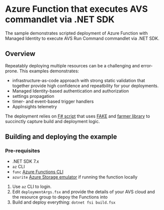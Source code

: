 # Azure Function that executes AVS commandlet via .NET SDK
The sample demonstrates scripted deployment of Azure Function with Managed Identity to execute AVS Run Command commandlet via .NET SDK.

## Overview
Repeatably deploying multiple resources can be a challenging and error-prone.
This examples demonstrates:
- infrastructure-as-code approach with strong static validation that together provide high confidence and repeatbility for your deployments.
- Managed Identity-based authentication and authorization
- settings propagation
- timer- and event-based trigger handlers
- AppInsights telemetry

The deployment relies on [F# script](https://learn.microsoft.com/en-us/dotnet/fsharp/tools/fsharp-interactive/) that uses [FAKE](https://fake.build/) and [farmer library](https://compositionalit.github.io/farmer/) to succinctly capture build and deployment logic.

## Building and deploying the example

### Pre-requisites
- .NET SDK 7.x
- `az` CLI
- `func` [Azure Functions CLI](https://learn.microsoft.com/en-us/azure/azure-functions/functions-run-local?tabs=v4%2Cmacos%2Ccsharp%2Cportal%2Cbash)
- `azurite` [Azure Storage emulator](https://learn.microsoft.com/en-us/azure/storage/common/storage-use-azurite?tabs=npm) if running the function locally

1. Use `az` CLI to login.
1. Edit `deploymentArgs.fsx` and provide the details of your AVS cloud and the resource group to depoy the Functions into
1. Build and deploy everything: `dotnet fsi build.fsx`
